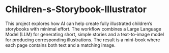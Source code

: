 # Children-s-Storybook-Illustrator
This project explores how AI can help create fully illustrated children’s storybooks with minimal effort. The workflow combines a Large Language Model (LLM) for generating short, simple stories and a text-to-image model for producing corresponding illustrations. The result is a mini-book where each page contains both text and a matching image. 
